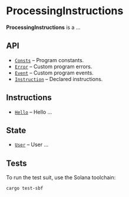 # ProcessingInstructions

**ProcessingInstructions** is a ...
        
## API
- [`Consts`](api/src/consts.rs) – Program constants.
- [`Error`](api/src/error.rs) – Custom program errors.
- [`Event`](api/src/event.rs) – Custom program events.
- [`Instruction`](api/src/instruction.rs) – Declared instructions.

## Instructions
- [`Hello`](program/src/hello.rs) – Hello ...

## State
- [`User`](api/src/state/user.rs) – User ...

## Tests

To run the test suit, use the Solana toolchain:
```
cargo test-sbf         
```
